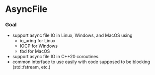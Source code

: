 # AsyncFile

### Goal

- support async file IO in Linux, Windows, and MacOS using
    - io_uring for Linux
    - IOCP for Windows
    - tbd for MacOS
- support async file IO in C++20 coroutines
- common interface to use easily with code supposed to be blocking (std::fstream, etc.)

